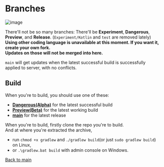 # Branches

![image](https://user-images.githubusercontent.com/34373595/150487191-4f4b534f-0d4d-481b-8c88-2b738b2b7e8b.png)

There'll not be so many branches: There'll be **Experiment**, **Dangerous**, **Preview**, and **Release**.
(`Experiment/Kotlin` and `test` are removed lately)
<br>
**Using other coding language is unavailable at this moment. If you want it, create your own fork. <br> Updates on those will not be merged into here.**

`main` will get updates when the latest successful build is successfully applied to server, with no conflicts.

## Build

When you're to build, you should use one of these:
- [**Dangerous(Alpha)**](https://github.com/JeonDohyeon/Armourers-Workshop-1.16#Dangerous(Alpha)) for the latest successful build
- [**Preview(Beta)**](https://github.com/JeonDohyeon/Armourers-Workshop-1.16#Preview(Beta)) for the latest working build
- [**main**](https://github.com/JeonDohyeon/Armourers-Workshop-1.16#main) for the latest release

When you're to build, firstly clone the repo you're to build.
<br>
And at where you're extracted the archive,
- run `chmod +x gradlew` and `./gradlew build`(or just `sudo gradlew build`) on Linux,
- or `.\gradlew.bat build` with admin console on Windows.

[Back to main](https://jeondohyeon.github.io/Armourers-Workshop-1.16)
